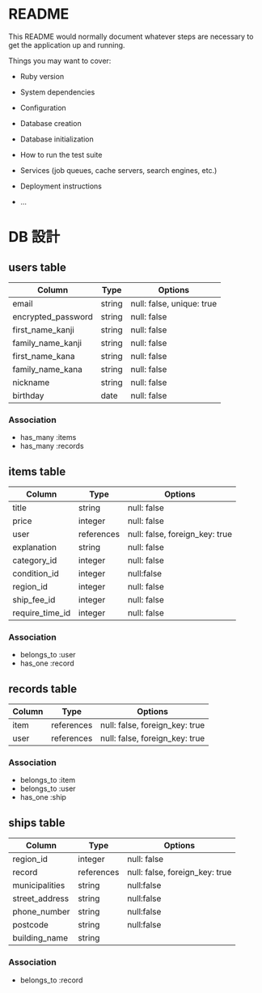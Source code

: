# README

This README would normally document whatever steps are necessary to get the
application up and running.

Things you may want to cover:

* Ruby version

* System dependencies

* Configuration

* Database creation

* Database initialization

* How to run the test suite

* Services (job queues, cache servers, search engines, etc.)

* Deployment instructions

* ...

# DB 設計

## users table

| Column             | Type                | Options                   |
|--------------------|---------------------|---------------------------|
| email              | string              | null: false, unique: true |
| encrypted_password | string              | null: false               |
| first_name_kanji   | string              | null: false               |
| family_name_kanji  | string              | null: false               |
| first_name_kana    | string              | null: false               |
| family_name_kana   | string              | null: false               |
| nickname           | string              | null: false               |
| birthday           | date                | null: false               |

### Association

* has_many :items
* has_many :records

## items table

| Column             | Type              |Options                 |
|--------------------|-------------------|------------------------|
| title              | string            | null: false            |
| price              | integer           | null: false            |
| user            | references | null: false, foreign_key: true |
| explanation        | string     | null: false                   |
| category_id        | integer           | null: false              |
| condition_id      | integer           |null:false                 |
| region_id   | integer    | null: false                    |
| ship_fee_id  | integer     | null: false                    |
| require_time_id | integer  | null: false                 |



### Association

- belongs_to :user
- has_one :record

## records table

| Column      | Type       | Options                        |
|-------------|------------|--------------------------------|
| item        | references | null: false, foreign_key: true |
| user        | references | null: false, foreign_key: true |

### Association

- belongs_to :item
- belongs_to :user
- has_one :ship


## ships table

| Column      | Type       | Options                        |
|-------------|------------|--------------------------------|
| region_id   | integer    | null: false                    |
| record      | references | null: false, foreign_key: true |
| municipalities  | string     | null:false                 |
| street_address      | string     | null:false             |
| phone_number | string     | null:false                     |
| postcode    | string     | null:false                     |
| building_name      | string     | 　　　　　　             |

### Association

- belongs_to :record